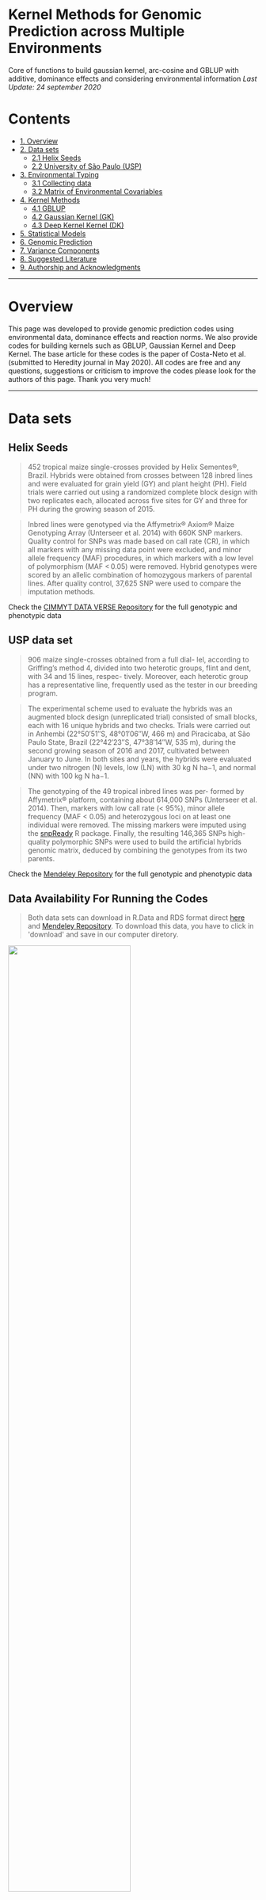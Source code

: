 # Kernel Methods for Genomic Prediction across Multiple Environments
Core of functions to build gaussian kernel, arc-cosine and GBLUP with additive, dominance effects and considering environmental information
*Last Update: 24 september 2020*

# Contents
   * [1. Overview](#p0)
   * [2. Data sets](#p2)
      * [2.1 Helix Seeds](#p2.1)
      * [2.2 University of São Paulo (USP)](#p2.2)
   * [3.  Environmental Typing](#p3)
      * [3.1  Collecting data](#p3.1)
      * [3.2  Matrix of Environmental Covariables](#p3.1)
   * [4. Kernel Methods](#p4)
       * [4.1  GBLUP](#p4.1)
       * [4.2  Gaussian Kernel (GK)](#p4.2)
       * [4.3  Deep Kernel Kernel (DK)](#p4.3)      
   * [5. Statistical Models](#p5)
   * [6. Genomic Prediction](#p6)
   * [7. Variance Components](#p7)
   * [8. Suggested Literature](#p8)
   * [9. Authorship and Acknowledgments](#p9)
 
 
 ----------------------------------------------------------------------------------------------------------------
<div id="p0" />

# Overview

This page was developed to provide genomic prediction codes using environmental data, dominance effects and reaction norms. We also provide codes for building kernels such as GBLUP, Gaussian Kernel and Deep Kernel. The base article for these codes is the paper of Costa-Neto et al. (submitted to Heredity journal in May 2020). All codes are free and any questions, suggestions or criticism to improve the codes please look for the authors of this page. Thank you very much!

 ----------------------------------------------------------------------------------------------------------------
<div id="p2" />

# Data sets

<div id="p2.1" />

## Helix Seeds

> 452 tropical maize single-crosses provided by Helix Sementes®, Brazil. Hybrids were obtained from crosses between 128 inbred lines and were evaluated for grain yield (GY) and plant height (PH). Field trials were carried out using a randomized complete block design with two replicates each, allocated across five sites for GY and three for PH during the growing season of 2015.

> Inbred lines were genotyped via the Affymetrix® Axiom® Maize Genotyping Array (Unterseer et al. 2014) with 660K SNP markers. Quality control for SNPs was made based on call rate (CR), in which all markers with any missing data point were excluded, and minor allele frequency (MAF) procedures, in which markers with a low level of polymorphism (MAF < 0.05) were removed. Hybrid genotypes were scored by an allelic combination of homozygous markers of parental lines. After quality control, 37,625 SNP were used to compare the imputation methods.

Check the [CIMMYT DATA VERSE Repository](https://data.cimmyt.org/dataset.xhtml?persistentId=hdl:11529/10887) for the full genotypic and phenotypic data


<div id="p2.2" />

## USP data set

> 906 maize single-crosses obtained from a full dial- lel, according to Griffing’s method 4, divided into two heterotic groups, flint and dent, with 34 and 15 lines, respec- tively. Moreover, each heterotic group has a representative line, frequently used as the tester in our breeding program.

> The experimental scheme used to evaluate the hybrids was an augmented block design (unreplicated trial) consisted of small blocks, each with 16 unique hybrids and two checks. Trials were carried out in Anhembi (22°50′51′′S, 48°01′06′′W, 466 m) and Piracicaba, at São Paulo State, Brazil (22°42′23′′S, 47°38′14′′W, 535 m), during the second growing season of 2016 and 2017, cultivated between January to June. In both sites and years, the hybrids were evaluated under two nitrogen (N) levels, low (LN) with 30 kg N ha−1, and normal (NN) with 100 kg N ha−1.

> The genotyping of the 49 tropical inbred lines was per- formed by Affymetrix® platform, containing about 614,000 SNPs (Unterseer et al. 2014). Then, markers with low call rate (< 95%), minor allele frequency (MAF < 0.05) and heterozygous loci on at least one individual were removed. The missing markers were imputed using the [snpReady](https://github.com/italo-granato/snpReady) R package. Finally, the resulting 146,365 SNPs high-quality polymorphic SNPs were used to build the artificial hybrids genomic matrix, deduced by combining the genotypes from its two parents.

Check the [Mendeley Repository](https://data.mendeley.com/datasets/tpcw383fkm/3) for the full genotypic and phenotypic data

## Data Availability For Running the Codes

> Both data sets can download in R.Data and RDS format direct [here](https://github.com/gcostaneto/KernelMethods/tree/master/Heredity%20Data%20Set) and [Mendeley Repository](https://data.mendeley.com/datasets/cxkzb8mr8b/1). To download this data, you have to click in 'download' and save in our computer diretory.

  <img align="center" src="/Heredity Data Set/howtodownload_1.png" width="70%" height="70%">
  
Then, to import and read the file in R you must to use the readRDS() function (more detail below).

--------------------------------------------------------------------------------------------------------------------------------
<div id="p3" />

# Environmental Typing

The environmental typing (envirotyping) pipeline were conducted using the functions of the [EnvRtype](https://github.com/allogamous/EnvRtype) R package. This package has functions for supporting the collection of environmental data **get_weather()**, processing environmental data **processWTH()** and build of the **W** matrix of envirotype covariables **W.matrix()**. Finally, this package helps the construction of the genomic x envirotyping kinships using **get_kernels()**  functions, which easily can run into a Bayesian Genomic-enabled Prediction framework implemented in [BGGE](https://github.com/italo-granato/BGGE) package. Bellow we present a brief example of the use of both packages to run a genomic prediction considering reaction norms. This package can be installed as:

```{r}
library(devtools)
install_github('allogamous/EnvRtype') # version 0.1.5
```

<div id="p3.1" />

## Collecting data

> Environmental data were obtained from NASA POWER data base using the function  **get_weather()** based on the geographic coordinates and planting dates for each environment:

```{r}
require(EnvRtype)

# an example using 4 environments from USP set

lat = c(-22.875,-22.705,-22.875,-22.705) # latitude coordinates
lon = c(-47.997,-47.637,-47.997,-47.637) # longitude coordinates
env = c("E1","E2","E3","E4") # environmental ID
plant.date = c("2016-01-26","2016-01-21","2017-01-12","2017-01-10")
harv.date = c('2016-08-01',"2016-07-14","2017-07-25","2017-07-15")


df.clim <- get_weather(env.id = env,lat = lat,lon = lon,start.day = plant.date,end.day = harv.date,country = 'BRA') 
head(df.clim) # data set of weather data

```
<div id="p3.2" />

## Matrix of Environmental Covariables

> Additional environmental variables describing ecophysiological processes (e.g., evapotranspiration, effect of temperature on radiation use efficiency) were computed using the function **processWTH()**:

```{r}
df.clim <- processWTH(env.data = df.clim,Tbase1 = 8,Tbase2 = 45,Topt1 = 30,Topt2 = 37) # computing thermal-related, radition and atmospheric process

```
> Then, it's possible to create an environmental covariable matrix **W**, with q environments and k combinations of time intervals (e.g., phenologycal stages) x quantiles (distribution of the environmental data) x environmental factor, as follows:

```{r}
id.var <- names(df.clim)[c(10:16,22,24:28,30:31)] # names of the variables
W <-W_matrix(env.data = df.clim,var.id = id.var,statistic = 'quantile',by.interval = TRUE,time.window = c(0,14,35,65,90,120))

```


 ----------------------------------------------------------------------------------------------------------------
<div id="p4" />

# Kernel Methods

Below are the codes for three types of kernel methods. We use these methods to model additive (**A**), dominance (**D**) and environmental (**W**) effects. On this page we will make the codes available, especially for obtaining the **D** effects, but we will exemplify the kernels using only the **A** effects. To run **D** and **W** just replace the matrix A with the respective **D** and **W**. To run the following examples, please download the genotypic, phenotypic and environmental data [here](https://github.com/gcostaneto/KernelMethods/tree/master/Heredity%20Data%20Set). To run HELIX, for example, use M and S from Molecular_HELIX.RData as A_matrix and D_matrix, respectively (same for Molecular_USP.RData).

> Obtaining dominance effects is given by:

```{r}
source('https://raw.githubusercontent.com/gcostaneto/KernelMethods/master/Dominance_Matrix.R') # codes for dominance effects
D_matrix <- S.matrix(M = M)
dim(D_matrix) # genotypes x markers

```
<div id="p4.1" />

## GBLUP

> Relationship Kernels based on the Genomic Best Linear Unbiased Predictior (GBLUP) can be implemented as:

```{r}
source('https://raw.githubusercontent.com/gcostaneto/KernelMethods/master/GBLUP_Kernel.R') # codes for GB kernel
K_A <- GB_Kernel(X = A_matrix,is.center = FALSE)  # Genomic relationship for A effects
K_D <- GB_Kernel(X = D_matrix,is.center = TRUE)  # Genomic relationship for D effects
# list of matrixs
K_G = list(A = K_A, D = K_D) # A + D model
K_A = list(A = K_A)          # A model

require(EnvRtype)
K_W <- list(W=env_kernel(env.data = as.matrix(W))[[2]]) # W matrix

```
<p align="center">
  <img src="/plots/GB_Kernel.png" width="70%" height="70%">
</p>

<div id="p4.2" />

## Gaussian Kernel (GK)

> Relationship Kernels based on Gaussian Kernel (GK) can be implemented as:

```{r}
source('https://raw.githubusercontent.com/gcostaneto/KernelMethods/master/Gaussian_Kernel.R') # codes for GK kernel
K_G   <- GK_Kernel(X = list(A=A_matrix,D=D_matrix)) # list for each kernel
K_A   <- list(A = K_G$A)  # A model

require(EnvRtype)
K_W <- list(W=env_kernel(env.data = as.matrix(W),gaussian = TRUE)[[2]]) # W matrix for GK


```
<p align="center">
  <img src="/plots/GK_Kernel.png" width="70%" height="70%">
</p>

<div id="p4.3" />

## Deep Kernel (DK)

> Relationship Kernels based on Deep Kernels (DK) cab be implemented based on the arc-cosine method presented in genomic prediction by Cuevas et al (2019) and Crossa et al (2019). Firstly, a base arc-cosine kernel are computed using the molecular matrix data (coded as additive = (0,1,2) or dominance) or environmental data (per environment or per genotype-environment combinations).

> Using the function **get_GC1** we can compute the base arc-cosine kernel as:

```{r}
source('https://raw.githubusercontent.com/gcostaneto/KernelMethods/master/DeepKernels.R')

# basic Ark-cosine kernels (1)
K_A  <- get_GC1(M = list(A=A_matrix)) # K_A 1

# or build it together (this facilitate the second stage of DK analysis)
K_G  <- get_GC1(M = list(A=A_matrix, D=D_matrix))

K_W  <- get_GC1(M = list(W=W)) # K_E 1
```
<p align="center">
  <img src="/plots/AK_Kernel.png" width="70%" height="70%">
</p>


> Then, using the function **opt_AK** we can compute the base arc-cosine kernels according to a certain model structure:

```{r}
# opmization of Deep Kernel

# Step 1: built your kernel model using get_kernel from EnvRtype
M1 <-get_kernel(K_G = K_A,K_E = NULL, env = 'env',gid='gid',y='value',data = phenoGE,model = 'MM')

# Step 2: now optmize it using opt_AK function
y = phenoGE$value # phenotypic records with NAs
training <- 1:length(y) # here you put the training set. As example, we use all data and 3 hidden layers (nl = 10)

M1. <- opt_AK(K = M1,y = y,tr = training,nl = 3) 

# use the superheat to compare the modifications.
# Example: e
require(superheat)
superheat(M1$KG_G$Kernel, row.dendrogram = T,col.dendrogram = T ) # AK1 kernel for G
superheat(M1.$KG_G$Kernel,row.dendrogram = T,col.dendrogram = T ) # AK optmized for G
```

> details about the models (MM, EMM, MDs and RNMM) are given in the next section.

 ----------------------------------------------------------------------------------------------------------------
<div id="p5" />

# Statistical Models

Five genomic prediction models were presented using the function **get_kernels** from EnvRtype package.

### Model 1:  Main Additive Effect Model (without GE effects)

```{r}
require(Envtype) # or source('https://raw.githubusercontent.com/allogamous/EnvRtype/master/R/getGEenriched.R')
M1 <-get_kernel(K_G = K_A,K_E = NULL, env = 'env',gid='gid',y='value',data = phenoGE,model = 'MM')
```

### Model 2: Main Additive plus Dominance Effects Model (without GE effects)

```{r}
M2 <-get_kernel(K_G = K_G,K_E = NULL, env = 'env',gid='gid',y='value',data = phenoGE,model = 'MM')

```

### Model 3: Main Additive-Dominance effects plus GE deviation (GE = AE + DE)

```{r}
M3 <-get_kernel(K_G = K_G,K_E = NULL, env = 'env',gid='gid',y='value',data = phenoGE,model = 'MDs')

```

### Model 4: Main Additive-Dominance effects plus Envirotyping information (W)

```{r}
M4 <-get_kernel(K_G = K_G,K_E = K_W, env = 'env',gid='gid',y='value',data = phenoGE,model = 'EMM')

```

### Model 5: Main Additive-Dominance effects plus GE reaction norm (W+AW+DW)

```{r}
M5 <-get_kernel(K_G = K_G,K_E = K_W, env = 'env',gid='gid',y='value',data = phenoGE,model = 'RNMM')

```

 ----------------------------------------------------------------------------------------------------------------
<div id="p6" />

## Genomic Prediction

> Genomic predictions were performed using the Bayesian Genotype plus Genotype × Environment (BGGE) package (Granato et al. 2018) fitted to 10,000 iterations with the first 1,000 cycles removed as burn-in with thinning equal to 2. To run the following examples, please download the genotypic, phenotypic and environmental data [here](https://github.com/gcostaneto/KernelMethods/tree/master/Heredity%20Data%20Set). To run HELIX, for example, use M and S from Molecular_HELIX.RData as A_matrix and D_matrix, respectively (same for Molecular_USP.RData).  Then, run the previous examples (kernels section).

> In the EnvRtype package, now is availble a function named kernel_model() that runs the same algorithm from BGGE, but with some advantages such as already computes and organizes the variance components with their respective confidence intervals. If you want to use another package, you can use the functions to create the different kernel methods and use this relationship matrix in another functions. For DK, you can use M <- opt_AK(K = K,y = y,tr = training,nl = 10,package = 'other'), in which K is list of kernels (genomic and enviromic) and the argument 'package' denotes that your kernels will be processed to run in another packages. By default package = 'BGGE', which means that this output can be run in BGGE and EnvRtype.

```{r}
# example: Using model 5 com DK

# to run this example, download the file https://github.com/gcostaneto/KernelMethods/blob/master/example.RData

# and use this source:
source('https://raw.githubusercontent.com/gcostaneto/KernelMethods/master/DeepKernels.R') # codes for DK
source('https://raw.githubusercontent.com/gcostaneto/KernelMethods/master/Dominance_Matrix.R') # codes for dominance effects

require(EnvRtype) # or source('https://raw.githubusercontent.com/allogamous/EnvRtype/master/R/met_kernel_model.R')
```

### Step 1: Compute Dominance effects and W matrix

```{r}
D_matrix <- S.matrix(M = M)
A_matrix <- M # coded as aa = 0, Aa = 1 and AA = 2


```

### Step 2: Compute the basic DK for each effect (A = additive effects, D = dominance, W = environmental data)

```{r}
K_G  <- get_GC1(M = list(A=A_matrix, D=D_matrix))
K_W  <- get_GC1(M = list(W=W)) # K_E 1

```

### Step 3: Create the kernels for the model structutre RNMM (reaction norm + main effects)

```{r}
require(Envtype) # or source('https://raw.githubusercontent.com/allogamous/EnvRtype/master/R/getGEenriched.R')
y = phenoGE$value # phenotypic records with NAs
training <- 1:length(y) # here you put the training set. As example, we use all data and 3 hidden layers (nl = 10)
M5 <-get_kernel(K_G = K_G,K_E = K_W, env = 'env',gid='gid',y='value',data = phenoGE,model = 'RNMM')

M5 <- opt_AK(K = M5,y = y,tr = training,nl = 10) 

```

### Step 4: Preparing the Genomic Prediction using BGGE

```{r}

ne <- as.vector(table(phenoGE$env)) # number of genotypes per environment
y  <- phenoGE$yield                 # phenotypic observations
Ze <- model.matrix(~0+env,phenoGE)  # design matrix for environments

# Using BGGE
require(BGGE)
fit <- BGGE(y = y, K = M5, XF= Ze, ne = ne,ite = 10E3, burn = 10E2, thin = 2, verbose = TRUE)

# Using EnvRtype (novel)
fit <- kernel_model(y = 'value',env = 'env',gid = 'gid',data = phenoGE,
                    random = M5,fixed = Z_E,ite=10E3,burnin = 10E2,thin=2)
```

> OBS: for **running CV schemes**, you need to put the Step 3 inside of each fold.
> For **GB and GK** kernels, the M5 ca be computed using the get_kernels() function as explained in Statistical Models section.
 ----------------------------------------------------------------------------------------------------------------
<div id="p7" />

## Variance Components

> Variance components can be extracted using the function **Vcomp.BGGE** provided in this [link](https://raw.githubusercontent.com/gcostaneto/KernelMethods/master/VarianceComponents.R) or using the following source code:

```{r}
source('https://raw.githubusercontent.com/gcostaneto/KernelMethods/master/VarianceComponents.R')
Vcomp.BGGE(fit) # for using BGGE


```
> If you are using the kernel_model() function from EnvRtype, this is obtaiend as fit$VarComp, already computed on the fit object.

```{r}
# Using EnvRtype (novel)
fit <- kernel_model(y = 'value',env = 'env',gid = 'gid',data = phenoGE,
                    random = M5,fixed = Z_E,ite=10E3,burnin = 10E2,thin=2)
fit$VarComp
```

                                   
                    
 ----------------------------------------------------------------------------------------------------------------
<div id="p8" />

# Suggested Literature

* Costa-Neto G, Fritsche-Neto R, Crossa J (2020). Nonlinear kernels, dominance, and envirotyping data increase the accuracy of genome-based prediction in multi-environment trials. Heredity (Edinb). http://dx.doi.org/10.1038/s41437-020-00353-1

* Crossa J, Martini JWR, Gianola D, et al (2019) Deep Kernel and Deep Learning for Genome-Based Prediction of Single Traits in Multienvironment Breeding Trials. Front Genet 10:1–13. https://doi.org/10.3389/fgene.2019.01168

* Cuevas J, Montesinos-López O, Juliana P, et al (2019) Deep Kernel for genomic and near infrared predictions in multi-environment breeding trials. G3 Genes, Genomes, Genet 9:2913–2924. https://doi.org/10.1534/g3.119.400493

* Granato I, Cuevas J, Luna-vázquez F, et al (2018) BGGE : A New Package for Genomic-Enabled Prediction Incorporating Genotype x Environment Interaction Models. 8:3039–3047. https://doi.org/10.1534/g3.118.200435

* Morota G, Gianola D (2014) Kernel-based whole-genome prediction of complex traits: A review. Front Genet 5:. https://doi.org/10.3389/fgene.2014.00363

* Pérez-Elizalde S, Cuevas J, Pérez-Rodríguez P, Crossa J (2015) Selection of the Bandwidth Parameter in a Bayesian Kernel Regression Model for Genomic-Enabled Prediction. J Agric Biol Environ Stat 20:512–532. https://doi.org/10.1007/s13253-015-0229-y

* Jarquín D, Crossa J, Lacaze X, et al (2014) A reaction norm model for genomic selection using high-dimensional genomic and environmental data. Theor Appl Genet 127:595–607. https://doi.org/10.1007/s00122-013-2243-1

* Vitezica ZG, Varona L, Legarra A (2013) On the additive and dominant variance and covariance of individuals within the genomic selection scope. Genetics 195:1223–1230. https://doi.org/10.1534/genetics.113.155176

* Pérez-Rodríguez P, Gianola D, González-Camacho JM, et al (2012) Comparison between linear and non-parametric regression models for genome-enabled prediction in wheat. G3 Genes, Genomes, Genet. https://doi.org/10.1534/g3.112.003665

* VanRaden PM (2008) Efficient methods to compute genomic predictions. J Dairy Sci 91:4414–4423. https://doi.org/10.3168/jds.2007-0980







 ----------------------------------------------------------------------------------------------------------------
<div id="p9" />

# Authorship and Acknowledgments

For any questions, suggestions or corrections, please contact the author of this tutorial at **Germano Costa neto** germano.cneto@usp.br

We thank prof. Jaime Cuevas for his availability for Deep Kernel codes. For more details on this subject, contact him or look for more information in Cuevas et al. (2019).

We thank CIMMYT and the University of São Paulo (USP) for their support in the development of the project.

The theories exposed on this page are presented in the work of Costa Neto et al (2020) and were developed under the authorship of Germano Costa Neto, Jose Crossa and Roberto Fritsche Neto.
    


